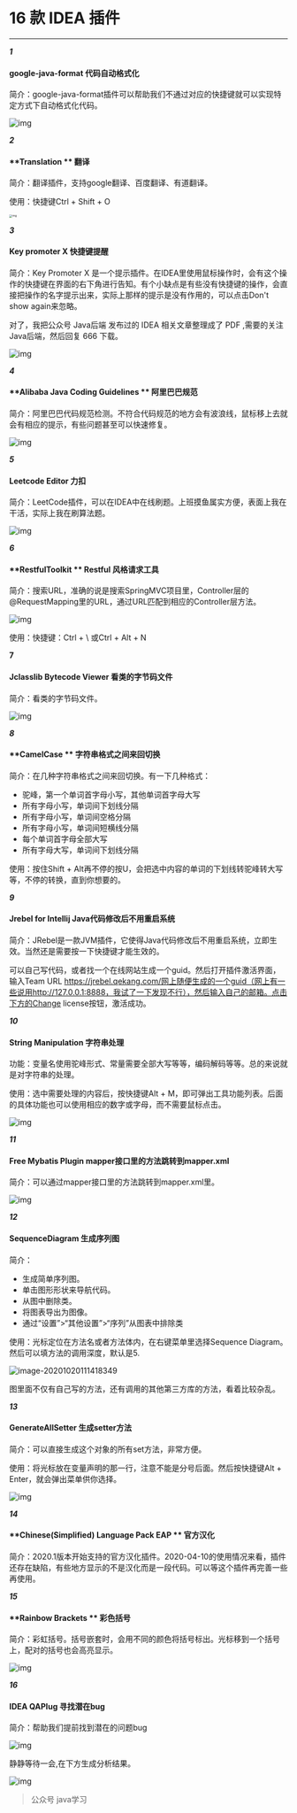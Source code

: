 # 16 款 IDEA 插件

----

***1***

#### **google-java-format 代码自动格式化**



简介：google-java-format插件可以帮助我们不通过对应的快捷键就可以实现特定方式下自动格式化代码。

![img](https://raw.githubusercontent.com/1471246901/myblog/master/img/640-1589686125424.png)



***2***

#### **Translation **  翻译



简介：翻译插件，支持google翻译、百度翻译、有道翻译。

使用：快捷键Ctrl + Shift + O



<img src="https://raw.githubusercontent.com/1471246901/myblog/master/img/640-1589686125441.png" alt="img" style="zoom:33%;" />





***3***



#### **Key promoter X**   快捷键提醒



简介：Key Promoter X 是一个提示插件。在IDEA里使用鼠标操作时，会有这个操作的快捷键在界面的右下角进行告知。有个小缺点是有些没有快捷键的操作，会直接把操作的名字提示出来，实际上那样的提示是没有作用的，可以点击Don't show again来忽略。

对了，我把公众号 Java后端 发布过的 IDEA 相关文章整理成了 PDF ,需要的关注 Java后端，然后回复 666 下载。



![img](https://raw.githubusercontent.com/1471246901/myblog/master/img/640-1589686125458.png)



***4***

#### **Alibaba Java Coding Guidelines **  阿里巴巴规范



简介：阿里巴巴代码规范检测。不符合代码规范的地方会有波浪线，鼠标移上去就会有相应的提示，有些问题甚至可以快速修复。



![img](https://raw.githubusercontent.com/1471246901/myblog/master/img/640)



***5***

#### **Leetcode Editor**     力扣



简介：LeetCode插件，可以在IDEA中在线刷题。上班摸鱼属实方便，表面上我在干活，实际上我在刷算法题。



![img](https://raw.githubusercontent.com/1471246901/myblog/master/img/640-1589686125459.png)



***6***

#### **RestfulToolkit **     Restful 风格请求工具



简介：搜索URL，准确的说是搜索SpringMVC项目里，Controller层的@RequestMapping里的URL，通过URL匹配到相应的Controller层方法。



![img](https://raw.githubusercontent.com/1471246901/myblog/master/img/640-1589686125475.png)



使用：快捷键：Ctrl + \ 或Ctrl + Alt + N



**7**

#### **Jclasslib Bytecode Viewer**    看类的字节码文件



简介：看类的字节码文件。



![img](https://raw.githubusercontent.com/1471246901/myblog/master/img/640-1589686125475.png)



***8***

#### **CamelCase **   字符串格式之间来回切换



简介：在几种字符串格式之间来回切换。有一下几种格式：



-   驼峰，第一个单词首字母小写，其他单词首字母大写
-   所有字母小写，单词间下划线分隔
-   所有字母小写，单词间空格分隔
-   所有字母小写，单词间短横线分隔
-   每个单词首字母全部大写
-   所有字母大写，单词间下划线分隔



使用：按住Shift + Alt再不停的按U，会把选中内容的单词的下划线转驼峰转大写等，不停的转换，直到你想要的。



***9***

#### **Jrebel for Intellij**   Java代码修改后不用重启系统



简介：JRebel是一款JVM插件，它使得Java代码修改后不用重启系统，立即生效。当然还是需要按一下快捷键才能生效的。

可以自己写代码，或者找一个在线网站生成一个guid。然后打开插件激活界面，输入Team URL https://jrebel.qekang.com/网上随便生成的一个guid（网上有一些说用http://127.0.0.1:8888，我试了一下发现不行），然后输入自己的邮箱。点击下方的Change license按钮，激活成功。



***10***

#### **String Manipulation    字符串处理**



功能：变量名使用驼峰形式、常量需要全部大写等等，编码解码等等。总的来说就是对字符串的处理。



使用：选中需要处理的内容后，按快捷键Alt + M，即可弹出工具功能列表。后面的具体功能也可以使用相应的数字或字母，而不需要鼠标点击。



![img](https://raw.githubusercontent.com/1471246901/myblog/master/img/640-1589686125476.png)



***11***



#### **Free Mybatis Plugin**    mapper接口里的方法跳转到mapper.xml



简介：可以通过mapper接口里的方法跳转到mapper.xml里。



![img](https://raw.githubusercontent.com/1471246901/myblog/master/img/640-1589686125491.png)



***12***

#### **SequenceDiagram**   生成序列图



简介：



-   生成简单序列图。
-   单击图形形状来导航代码。
-   从图中删除类。
-   将图表导出为图像。
-   通过“设置”>“其他设置”>“序列”从图表中排除类





使用：光标定位在方法名或者方法体内，在右键菜单里选择Sequence Diagram。然后可以填方法的调用深度，默认是5.

![image-20201020111418349](https://raw.githubusercontent.com/1471246901/myblog/master/img/image-20201020111418349.png)



图里面不仅有自己写的方法，还有调用的其他第三方库的方法，看着比较杂乱。



***13***



#### **GenerateAllSetter**    生成setter方法



简介：可以直接生成这个对象的所有set方法，非常方便。



使用：将光标放在变量声明的那一行，注意不能是分号后面。然后按快捷键Alt + Enter，就会弹出菜单供你选择。



![img](https://raw.githubusercontent.com/1471246901/myblog/master/img/640-1589686125503.png)

***14***

#### **Chinese(Simplified) Language Pack EAP **    官方汉化



简介：2020.1版本开始支持的官方汉化插件。2020-04-10的使用情况来看，插件还存在缺陷，有些地方显示的不是汉化而是一段代码。可以等这个插件再完善一些再使用。



***15***

#### **Rainbow Brackets **   彩色括号



简介：彩虹括号。括号嵌套时，会用不同的颜色将括号标出。光标移到一个括号上，配对的括号也会高亮显示。

![img](https://raw.githubusercontent.com/1471246901/myblog/master/img/640-1589686125504.png)



***16***

#### **IDEA QAPlug**     寻找潜在bug



简介：帮助我们提前找到潜在的问题bug



![img](https://raw.githubusercontent.com/1471246901/myblog/master/img/640-1589686125511.png)



静静等待一会,在下方生成分析结果。



![img](https://raw.githubusercontent.com/1471246901/myblog/master/img/640-1589686125512.png)

>    公众号 java学习